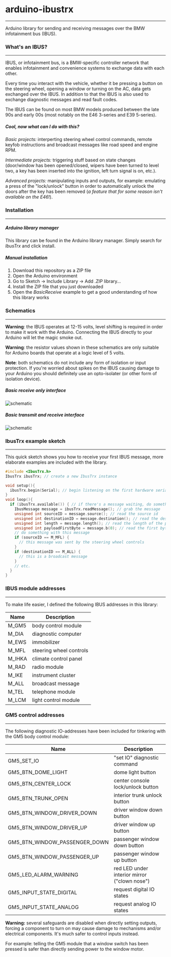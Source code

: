 # arduino-ibustrx
-----------------
Arduino library for sending and receiving messages over the BMW infotainment bus (IBUS).

### What's an IBUS?
-------------------

IBUS, or infotainment bus, is a BMW-specific controller network that enables infotainment and convenience systems to exchange data with each other. 

Every time you interact with the vehicle, whether it be pressing a button on the steering wheel, opening a window or turning on the AC, data gets exchanged over the IBUS. In addition to that the IBUS is also used to exchange diagnostic messages and read fault codes.

The IBUS can be found on most BMW models produced between the late 90s and early 00s (most notably on the E46 3-series and E39 5-series).

##### Cool, now what can I do with this?
*Basic projects:* interperting steering wheel control commands, remote keyfob instructions and broadcast messages like road speed and engine RPM.

*Intermediate projects:* triggering stuff based on state changes (door/window has been opened/closed, wipers have been turned to level two, a key has been inserted into the ignition, left turn signal is on, etc.).

*Advanced projects:* manipulating inputs and outputs, for example: emulating a press of the "lock/unlock" button in order to automatically unlock the doors after the key has been removed (*a feature that for some reason isn't available on the E46!*).


### Installation
----------------

##### Arduino library manager
This library can be found in the Arduino library manager. Simply search for *IbusTrx* and click install.

##### Manual installation
1. Download this repository as a ZIP file
1. Open the Arduino environment
1. Go to Sketch -> Include Library -> Add .ZIP library...
1. Install the ZIP file that you just downloaded
1. Open the *BasicReceive* example to get a good understanding of how this library works


### Schematics
--------------
**Warning**: the IBUS operates at 12-15 volts, level shifting is required in order to make it work with the Arduino. Connecting the IBUS directly to your Arduino will let the magic smoke out.

**Warning**: the resistor values shown in these schematics are only suitable for Arduino boards that operate at a logic level of 5 volts.

**Note**: both schematics do not include any form of isolation or input protection. If you're worried about spikes on the IBUS causing damage to your Arduino you should definitely use an opto-isolater (or other form of isolation device).

##### Basic receive only interface

![schematic](https://raw.githubusercontent.com/just-oblivious/arduino-ibustrx/master/extras/basic-ibus-receive-interface.png)

##### Basic transmit and receive interface

![schematic](https://raw.githubusercontent.com/just-oblivious/arduino-ibustrx/master/extras/basic-ibus-transmit-receive-interface.png)


### IbusTrx example sketch
--------------------------
This quick sketch shows you how to receive your first IBUS message, more elaborate examples are included with the library.

```cpp
#include <IbusTrx.h>
IbusTrx ibusTrx; // create a new IbusTrx instance

void setup(){
  ibusTrx.begin(Serial); // begin listening on the first hardware serial port
}
void loop(){
  if (ibusTrx.available()) { // if there's a message waiting, do something with it
    IbusMessage message = ibusTrx.readMessage(); // grab the message
    unsigned int sourceID = message.source(); // read the source id
    unsigned int destinationID = message.destination(); // read the destination id
    unsigned int length = message.length(); // read the length of the payload
    unsigned int payloadFirstByte = message.b(0); // read the first byte of the payload
    // do something with this message
    if (sourceID == M_MFL) {
      // this message was sent by the steering wheel controls
    }
    if (destinationID == M_ALL) {
      // this is a broadcast message
    }
    // etc.
  }
}
```


### IBUS module addresses
-------------------------
To make life easier, I defined the following IBUS addresses in this library:

|Name|Description|
|-|-|
|M_GM5|body control module|
|M_DIA|diagnostic computer|
|M_EWS|immobilizer|
|M_MFL|steering wheel controls|
|M_IHKA|climate control panel|
|M_RAD|radio module|
|M_IKE|instrument cluster|
|M_ALL|broadcast message||
|M_TEL|telephone module|
|M_LCM|light control module|

### GM5 control addresses
-------------------------
The following diagnostic IO-addresses have been included for tinkering with the GM5 body control module:

|Name|Description|
|-|-|
|GM5_SET_IO | "set IO" diagnostic command|
|GM5_BTN_DOME_LIGHT | dome light button|
|GM5_BTN_CENTER_LOCK | center console lock/unlock button|
|GM5_BTN_TRUNK_OPEN | interior trunk unlock button|
|GM5_BTN_WINDOW_DRIVER_DOWN | driver window down button|
|GM5_BTN_WINDOW_DRIVER_UP | driver window up button|
|GM5_BTN_WINDOW_PASSENGER_DOWN | passenger window down button|
|GM5_BTN_WINDOW_PASSENGER_UP | passenger window up button|
|GM5_LED_ALARM_WARNING | red LED under interior mirror ("clown nose")|
|GM5_INPUT_STATE_DIGITAL | request digital IO states|
|GM5_INPUT_STATE_ANALOG | request analog IO states|

**Warning:** several safeguards are disabled when directly setting outputs, forcing a component to turn on may cause damage to mechanisms and/or electrical components. It's much safer to control inputs instead.

For example: telling the GM5 module that a window switch has been pressed is safer than directly sending power to the window motor.
